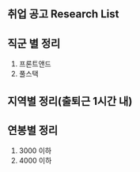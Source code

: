 ## 취업 공고 Research List


## 직군 별 정리
1. 프론트앤드
2. 풀스택

## 지역별 정리(출퇴근 1시간 내)



## 연봉별 정리
1. 3000 이하
2. 4000 이하
